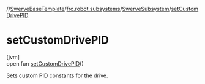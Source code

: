//[SwerveBaseTemplate](../../../index.md)/[frc.robot.subsystems](../index.md)/[SwerveSubsystem](index.md)/[setCustomDrivePID](set-custom-drive-p-i-d.md)

# setCustomDrivePID

[jvm]\
open fun [setCustomDrivePID](set-custom-drive-p-i-d.md)()

Sets custom PID constants for the drive.
